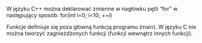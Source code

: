 W języku C++ można deklarować zmienne w nagłówku pętli “for” w następujący sposób:
for(int i=0; i<10; ++i)



Funkcje definiuje się poza główną funkcją programu (main). W języku C nie można tworzyć
zagnieżdżonych funkcji (funkcji wewnątrz innych funkcji).
